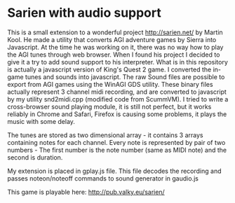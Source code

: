 ﻿Sarien with audio support
======================

This is a small extension to a wonderful project http://sarien.net/ by Martin Kool. He made a utility that converts AGI adventure games by Sierra into Javascript. At the time he was working on it, there was no way how to play the AGI tunes through web browser. When I found his project I decided to give it a try to add sound support to his interpreter. What is in this repository is actually a javascript version of King's Quest 2 game. I converted the in-game tunes and sounds into javascript. The raw Sound files are possible to export from AGI games using the WinAGI GDS utility. These binary files actually represent 3 channel midi recording, and are converted to javascript by my utility snd2midi.cpp (modified code from ScummVM). I tried to write a cross-browser sound playing module, it is still not perfect, but it works reliably in Chrome and Safari, Firefox is causing some problems, it plays the music with some delay.

The tunes are stored as two dimensional array - it contains 3 arrays containing notes for each channel. 
Every note is represented by pair of two numbers - The first number is the note number (same as MIDI note) and the second is duration.

My extension is placed in gplay.js file. This file decodes the recording and passes noteon/noteoff commands to sound generator in gaudio.js

This game is playable here: http://pub.valky.eu/sarien/